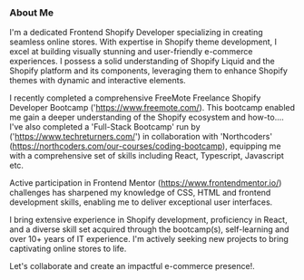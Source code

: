 ### About Me

I'm a dedicated Frontend Shopify Developer specializing in creating seamless online stores. With expertise in Shopify theme development, I excel at building visually stunning and user-friendly e-commerce experiences. I possess a solid understanding of Shopify Liquid and the Shopify platform and its components, leveraging them to enhance Shopify themes with dynamic and interactive elements.

I recently completed a comprehensive FreeMote Freelance Shopify Developer Bootcamp ('https://www.freemote.com/).  This bootcamp enabled me gain a deeper understanding of the Shopify ecosystem and how-to....  I've also completed a 'Full-Stack Bootcamp' run by ('https://www.techreturners.com/') in collaboration with 'Northcoders' (https://northcoders.com/our-courses/coding-bootcamp), equipping me with a comprehensive set of skills including React, Typescript, Javascript etc.

Active participation in Frontend Mentor (https://www.frontendmentor.io/) challenges has sharpened my knowledge of CSS, HTML and frontend development skills, enabling me to deliver exceptional user interfaces.

I bring extensive experience in Shopify development, proficiency in React, and a diverse skill set acquired through the bootcamp(s), self-learning and over 10+ years of IT experience. I'm actively seeking new projects to bring captivating online stores to life.

Let's collaborate and create an impactful e-commerce presence!. <br>

<!--
Hi there 👋
**lblake/lblake** is a ✨ _special_ ✨ repository because its `README.md` (this file) appears on your GitHub profile.

Here are some ideas to get you started:

- 🔭 I’m currently working on ...
- 🌱 I’m currently learning ...
- 👯 I’m looking to collaborate on ...
- 🤔 I’m looking for help with ...
- 💬 Ask me about ...
- 📫 How to reach me: ...
- 😄 Pronouns: ...
- ⚡ Fun fact: ...
-->
